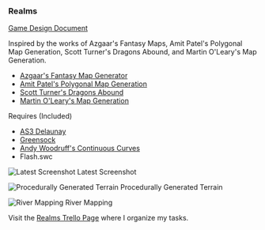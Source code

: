 ### Realms

[Game Design Document](game-design)

Inspired by the works of Azgaar's Fantasy Maps, Amit Patel's Polygonal Map Generation, Scott Turner's Dragons Abound, and Martin O'Leary's Map Generation.  
- [Azgaar's Fantasy Map Generator](https://azgaar.wordpress.com/)  
- [Amit Patel's Polygonal Map Generation](http://www-cs-students.stanford.edu/~amitp/game-programming/polygon-map-generation/)  
- [Scott Turner's Dragons Abound](https://heredragonsabound.blogspot.com/)  
- [Martin O'Leary's Map Generation](http://mewo2.com/notes/terrain/)  

Requires (Included)
- [AS3 Delaunay](http://nodename.github.io/as3delaunay/)
- [Greensock](https://greensock.com/tweenlite-as)
- [Andy Woodruff's Continuous Curves](http://www.cartogrammar.com/blog/continuous-curves-with-actionscript-3/)
- Flash.swc

![Latest Screenshot](https://i.imgur.com/MXSi5HI.png)
Latest Screenshot  

![Procedurally Generated Terrain](https://i.imgur.com/jfRGyjT.png)
Procedurally Generated Terrain


![River Mapping](https://i.imgur.com/oKNWJWE.png)
River Mapping  

Visit the [Realms Trello Page](https://trello.com/b/SoUEo0DZ/realms) where I organize my tasks.
